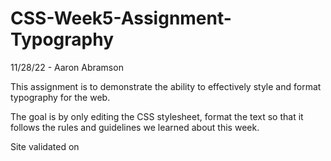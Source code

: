 # CSS-Week5-Assignment-Typography
11/28/22 - Aaron Abramson

This assignment is to demonstrate the ability to effectively style and format typography for the web.

The goal is by only editing the CSS stylesheet, format the text so that it follows the rules and guidelines we learned about this week.

Site validated on 
